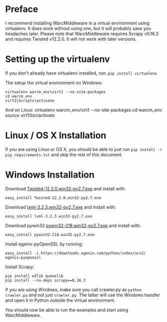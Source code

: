 ﻿Preface
=======
I recommend installing WarcMiddleware in a virtual environment using virtualenv.
It does work without using one, but it will probably save you headaches later.
Please note that WarcMiddleware requires Scrapy v0.16.3 and requires Twisted
v12.2.0. It will not work with later versions.

Setting up the virtualenv
=========================
If you don't already have virtualenv installed, run: `pip install virtualenv`

The setup the virtual environment on Windows:

    virtualenv warcm_env\virt1 --no-site-packages
    cd warcm_env
    virt1\Scripts\activate

And on Linux:
    virtualenv warcm_env/virt1 --no-site-packages
    cd warcm_env
    source virt1/bin/activate

Linux / OS X Installation
=========================
If you are using Linux or OS X, you should be able to just run
`pip install -r pip_requirements.txt` and skip the rest of this document.

Windows Installation
====================
Download [Twisted-12.2.0.win32-py2.7.exe](http://twistedmatrix.com/Releases/Twisted/12.2/Twisted-12.2.0.win32-py2.7.exe)
and install with:

    easy_install Twisted-12.2.0.win32-py2.7.exe

Download [lxml-3.2.3.win32-py2.7.exe](https://pypi.python.org/pypi/lxml/3.2.3)
and install with:

    easy_install lxml-3.2.3.win32-py2.7.exe

Download pywin32 [pywin32-218.win32-py2.7.exe](http://sourceforge.net/projects/pywin32/files/pywin32/Build%20218/)
and install with:

    easy_install pywin32-218.win32-py2.7.exe

Install egenix-pyOpenSSL by running:

    easy_install -i https://downloads.egenix.com/python/index/ucs2/ egenix-pyopenssl

Install Scrapy:

    pip install w3lib queuelib
    pip install --no-deps scrapy==0.16.3

If you are using Windows, make sure you call crawler.py as `python crawler.py`
and not just `crawler.py`. The latter will use the Windows handler and open it
in Python outside the virtual environment.

You should now be able to run the examples and start using WarcMiddleware.